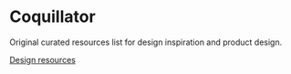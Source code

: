 # Coquillator
Original curated resources list for design inspiration and product design.

[Design resources](https://github.com/fcoquillat/coquillator/blob/master/Design%20Resources.md)
